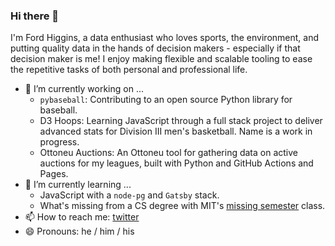 ### Hi there 👋

I'm Ford Higgins, a data enthusiast who loves sports, the environment, and putting quality data in the hands of decision makers - especially if that decision maker is me! I enjoy making flexible and scalable tooling to ease the repetitive tasks of both personal and professional life.

- 🔭 I’m currently working on ...
  - `pybaseball`: Contributing to an open source Python library for baseball.
  - D3 Hoops: Learning JavaScript through a full stack project to deliver advanced stats for Division III men's basketball. Name is a work in progress.
  - Ottoneu Auctions: An Ottoneu tool for gathering data on active auctions for my leagues, built with Python and GitHub Actions and Pages.
- 🌱 I’m currently learning ...
  - JavaScript with a `node-pg` and `Gatsby` stack.
  - What's missing from a CS degree with MIT's [missing semester](https://missing.csail.mit.edu/) class.
- 📫 How to reach me: [twitter](https://www.twitter.com/wfordh)
- 😄 Pronouns: he / him / his

<!--
**wfordh/wfordh** is a ✨ _special_ ✨ repository because its `README.md` (this file) appears on your GitHub profile.

- 👯 I’m looking to collaborate on ...
- 🤔 I’m looking for help with ...
- 💬 Ask me about ...
- ⚡ Fun fact: ...
-->
